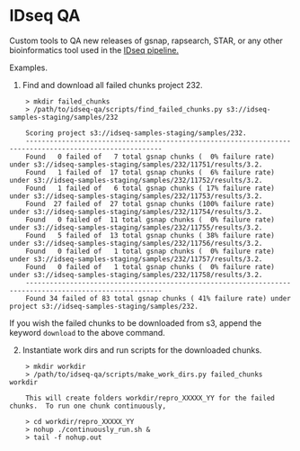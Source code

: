 # IDseq QA
Custom tools to QA new releases of gsnap, rapsearch, STAR, or any other bioinformatics tool used in the [IDseq pipeline.](https://github.com/chanzuckerberg/idseq-dag/)

Examples.

1. Find and download all failed chunks project 232.
```
    > mkdir failed_chunks
    > /path/to/idseq-qa/scripts/find_failed_chunks.py s3://idseq-samples-staging/samples/232

    Scoring project s3://idseq-samples-staging/samples/232.
    --------------------------------------------------------------------------------------------------------
    Found   0 failed of   7 total gsnap chunks (  0% failure rate) under s3://idseq-samples-staging/samples/232/11751/results/3.2.
    Found   1 failed of  17 total gsnap chunks (  6% failure rate) under s3://idseq-samples-staging/samples/232/11752/results/3.2.
    Found   1 failed of   6 total gsnap chunks ( 17% failure rate) under s3://idseq-samples-staging/samples/232/11753/results/3.2.
    Found  27 failed of  27 total gsnap chunks (100% failure rate) under s3://idseq-samples-staging/samples/232/11754/results/3.2.
    Found   0 failed of  11 total gsnap chunks (  0% failure rate) under s3://idseq-samples-staging/samples/232/11755/results/3.2.
    Found   5 failed of  13 total gsnap chunks ( 38% failure rate) under s3://idseq-samples-staging/samples/232/11756/results/3.2.
    Found   0 failed of   1 total gsnap chunks (  0% failure rate) under s3://idseq-samples-staging/samples/232/11757/results/3.2.
    Found   0 failed of   1 total gsnap chunks (  0% failure rate) under s3://idseq-samples-staging/samples/232/11758/results/3.2.
    --------------------------------------------------------------------------------------------------------
    Found 34 failed of 83 total gsnap chunks ( 41% failure rate) under project s3://idseq-samples-staging/samples/232.    
```
If you wish the failed chunks to be downloaded from s3, append the keyword `download` to the above command.

2. Instantiate work dirs and run scripts for the downloaded chunks.
```
    > mkdir workdir
    > /path/to/idseq-qa/scripts/make_work_dirs.py failed_chunks workdir

    This will create folders workdir/repro_XXXXX_YY for the failed chunks.  To run one chunk continuously,

    > cd workdir/repro_XXXXX_YY
    > nohup ./continuously_run.sh &
    > tail -f nohup.out
```
